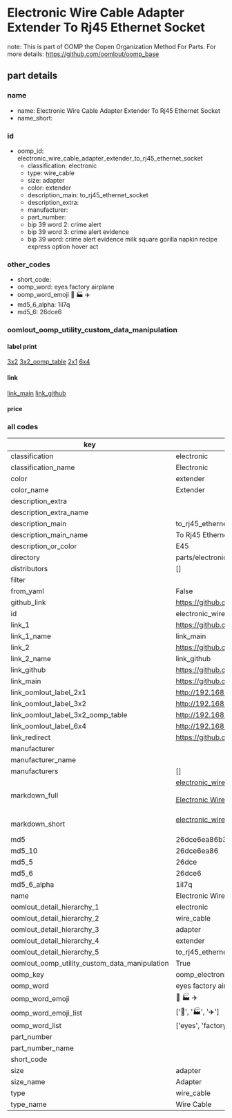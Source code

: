 # Electronic Wire Cable Adapter Extender To Rj45 Ethernet Socket  

note: This is part of OOMP the Oopen Organization Method For Parts. For more details: https://github.com/oomlout/oomp_base

##  part details
  







### name
* name: Electronic Wire Cable Adapter Extender To Rj45 Ethernet Socket
* name_short: 
### id
* oomp_id: electronic_wire_cable_adapter_extender_to_rj45_ethernet_socket
  * classification: electronic
  * type: wire_cable
  * size: adapter
  * color: extender
  * description_main: to_rj45_ethernet_socket
  * description_extra: 
  * manufacturer: 
  * part_number: 
  * bip 39 word 2: crime alert
  * bip 39 word 3: crime alert evidence
  * bip 39 word: crime alert evidence milk square gorilla napkin recipe express option hover act

### other_codes
* short_code: 
* oomp_word: eyes factory airplane
* oomp_word_emoji :eyes: :factory: :airplane:
* md5_6_alpha: 1il7q
* md5_6: 26dce6






### oomlout_oomp_utility_custom_data_manipulation
#### label print
[3x2](http://192.168.1.245:1112/?label=oomp%201il7q)
[3x2_oomp_table](http://192.168.1.108:1112/?label=oomp%201il7q)
[2x1](http://192.168.1.242:1112/?label=oomp%201il7q)
[6x4](http://192.168.1.55:1112/?label=oomp%201il7q)    

#### link

[link_main](https://github.com/oomlout/oomlout_oomp_version_1_messy/tree/main/parts/electronic_wire_cable_adapter_extender_to_rj45_ethernet_socket) [link_github](https://github.com/oomlout/oomlout_oomp_version_1_messy/tree/main/parts/electronic_wire_cable_adapter_extender_to_rj45_ethernet_socket)                             

#### price







### all codes 
| key | value |  
| --- | --- |  
| classification | electronic |  
| classification_name | Electronic |  
| color | extender |  
| color_name | Extender |  
| description_extra |  |  
| description_extra_name |  |  
| description_main | to_rj45_ethernet_socket |  
| description_main_name | To Rj45 Ethernet Socket |  
| description_or_color | E45 |  
| directory | parts/electronic_wire_cable_adapter_extender_to_rj45_ethernet_socket |  
| distributors | [] |  
| filter |  |  
| from_yaml | False |  
| github_link | https://github.com/oomlout/oomlout_oomp_part_src/tree/main/parts/electronic_wire_cable_adapter_extender_to_rj45_ethernet_socket |  
| id | electronic_wire_cable_adapter_extender_to_rj45_ethernet_socket |  
| link_1 | https://github.com/oomlout/oomlout_oomp_version_1_messy/tree/main/parts/electronic_wire_cable_adapter_extender_to_rj45_ethernet_socket |  
| link_1_name | link_main |  
| link_2 | https://github.com/oomlout/oomlout_oomp_version_1_messy/tree/main/parts/electronic_wire_cable_adapter_extender_to_rj45_ethernet_socket |  
| link_2_name | link_github |  
| link_github | https://github.com/oomlout/oomlout_oomp_version_1_messy/tree/main/parts/electronic_wire_cable_adapter_extender_to_rj45_ethernet_socket |  
| link_main | https://github.com/oomlout/oomlout_oomp_version_1_messy/tree/main/parts/electronic_wire_cable_adapter_extender_to_rj45_ethernet_socket |  
| link_oomlout_label_2x1 | http://192.168.1.242:1112/?label=oomp%201il7q |  
| link_oomlout_label_3x2 | http://192.168.1.245:1112/?label=oomp%201il7q |  
| link_oomlout_label_3x2_oomp_table | http://192.168.1.108:1112/?label=oomp%201il7q |  
| link_oomlout_label_6x4 | http://192.168.1.55:1112/?label=oomp%201il7q |  
| link_redirect | https://github.com/oomlout/oomlout_oomp_version_1_messy/tree/main/parts/electronic_wire_cable_adapter_extender_to_rj45_ethernet_socket |  
| manufacturer |  |  
| manufacturer_name |  |  
| manufacturers | [] |  
| markdown_full | [electronic_wire_cable_adapter_extender_to_rj45_ethernet_socket](none)<br>[](none)<br>[Electronic Wire Cable Adapter Extender To Rj45 Ethernet Socket](none)<br><br> |  
| markdown_short | [electronic_wire_cable_adapter_extender_to_rj45_ethernet_socket](none)<br><br> |  
| md5 | 26dce6ea86b3b25d92e9b8c89b81899c |  
| md5_10 | 26dce6ea86 |  
| md5_5 | 26dce |  
| md5_6 | 26dce6 |  
| md5_6_alpha | 1il7q |  
| name | Electronic Wire Cable Adapter Extender To Rj45 Ethernet Socket |  
| oomlout_detail_hierarchy_1 | electronic |  
| oomlout_detail_hierarchy_2 | wire_cable |  
| oomlout_detail_hierarchy_3 | adapter |  
| oomlout_detail_hierarchy_4 | extender |  
| oomlout_detail_hierarchy_5 | to_rj45_ethernet_socket |  
| oomlout_oomp_utility_custom_data_manipulation | True |  
| oomp_key | oomp_electronic_wire_cable_adapter_extender_to_rj45_ethernet_socket |  
| oomp_word | eyes factory airplane |  
| oomp_word_emoji | :eyes: :factory: :airplane: |  
| oomp_word_emoji_list | [':eyes:', ':factory:', ':airplane:'] |  
| oomp_word_list | ['eyes', 'factory', 'airplane'] |  
| part_number |  |  
| part_number_name |  |  
| short_code |  |  
| size | adapter |  
| size_name | Adapter |  
| type | wire_cable |  
| type_name | Wire Cable |  

